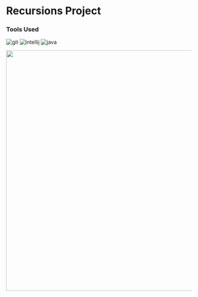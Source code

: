 # Recursions Project

### Tools Used

![git](https://img.shields.io/badge/git-%23F05032.svg?&style=for-the-badge&logo=git&logoColor=white)
![intellij](https://img.shields.io/badge/intelliJ%20IDEA-%23000000.svg?&style=for-the-badge&logo=intellij-idea&logoColor=white)
![java](https://img.shields.io/badge/java-%23ED8B00.svg?&style=for-the-badge&logo=java&logoColor=white)

<img src = "https://media0.giphy.com/media/3ov9jQX2Ow4bM5xxuM/giphy.gif" width = "650px">
